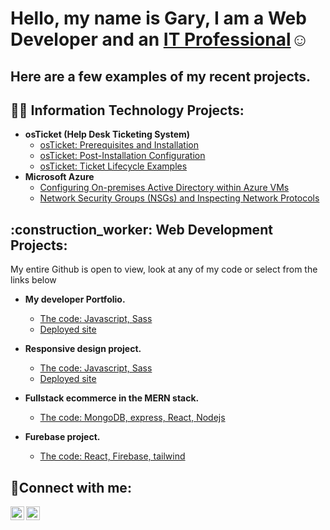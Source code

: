 <h1>Hello, my name is Gary, I am a Web Developer and an <a href="https://www.linkedin.com/in/gary-minor-801602253/">IT Professional</a>☺</h1>


<h2><bold>Here are a few examples of my recent projects.</bold></h2>

<h2>👨‍💻 Information Technology Projects:</h2>

- <b>osTicket (Help Desk Ticketing System)</b>
  - [osTicket: Prerequisites and Installation](https://github.com/xxxx/osticket-prereqs)
  - [osTicket: Post-Installation Configuration](https://github.com/xxxxx/post-install-config)
  - [osTicket: Ticket Lifecycle Examples](https://github.com/xxxxx/ticket-lifecycle)
- <b>Microsoft Azure</b>
  - [Configuring On-premises Active Directory within Azure VMs](https://github.com/xxxxx/configure-ad)
  - [Network Security Groups (NSGs) and Inspecting Network Protocols](https://github.com/XXXXX/azure-network-protocols)


<h2> :construction_worker: Web Development Projects:</h2>

  <p> My entire Github is open to view, look at any of my code or select from the links below</p>

- <b>My developer Portfolio.</b>
  - [The code: Javascript, Sass](https://github.com/Gary-In-IT/Simple-Portfolio)
  - [Deployed site ](https://simple-portfolio-pi-two.vercel.app/)

- <b>Responsive design project.</b>
  - [The code: Javascript, Sass](https://github.com/Gary-In-IT/CapStone-FSDI)
  - [Deployed site ](https://cool-quokka-247b18.netlify.app/)
 
- <b>Fullstack ecommerce in the MERN stack.</b>
  - [The code: MongoDB, express, React, Nodejs](https://github.com/Gary-In-IT/CapStone-FSDI)

- <b>Furebase project.</b>
  - [The code: React, Firebase, tailwind ](https://github.com/Gary-In-IT/firebase-reactjs-project)  


  





<h2>🤳Connect with me:</h2>

[<img align="left" alt="Gary | Twitter" width="22px" src="https://cdn.jsdelivr.net/npm/simple-icons@v3/icons/twitter.svg" target="_blank" />][twitter]
[<img align="left" alt="Gary | LinkedIn" width="22px" src="https://cdn.jsdelivr.net/npm/simple-icons@v3/icons/linkedin.svg" target="_blank" />][linkedin]


[twitter]: https://x.com/FullstackGary
[linkedin]: https://www.linkedin.com/in/gary-minor-801602253/


